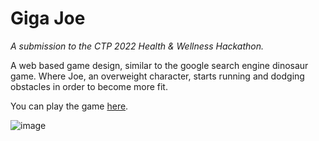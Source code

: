 # Giga Joe
_A submission to the CTP 2022 Health & Wellness Hackathon._

A web based game design, similar to the google search engine dinosaur game. Where Joe, an overweight character, starts running and dodging obstacles in order to become more fit. 

You can play the game [here](https://ctp-hackathon2022.netlify.app).

![image](https://github.com/hMRZQ21/CTPHackathon2022/blob/main/landing%20screen.png)

